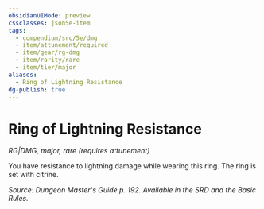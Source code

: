 ```yaml
---
obsidianUIMode: preview
cssclasses: json5e-item
tags:
  - compendium/src/5e/dmg
  - item/attunement/required
  - item/gear/rg-dmg
  - item/rarity/rare
  - item/tier/major
aliases:
  - Ring of Lightning Resistance
dg-publish: true
---
```

# Ring of Lightning Resistance
*RG|DMG, major, rare (requires attunement)*  


You have resistance to lightning damage while wearing this ring. The ring is set with citrine.

*Source: Dungeon Master's Guide p. 192. Available in the SRD and the Basic Rules.*